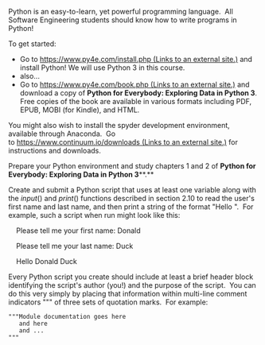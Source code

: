 Python is an easy-to-learn, yet powerful programming language.  All Software Engineering students should know how to write programs in Python!

To get started:

-   Go to [https://www.py4e.com/install.php (Links to an external site.)](https://www.py4e.com/install.php) and install Python! We will use Python 3 in this course.
-   also...
-   Go to [https://www.py4e.com/book.php (Links to an external site.)](https://www.py4e.com/book.php) and download a copy of **Python for Everybody: Exploring Data in Python 3**. Free copies of the book are available in various formats including PDF, EPUB, MOBI (for Kindle), and HTML.

You might also wish to install the spyder development environment, available through Anaconda.  Go to [https://www.continuum.io/downloads (Links to an external site.)](https://www.continuum.io/downloads) for instructions and downloads.

Prepare your Python environment and study chapters 1 and 2 of **Python for Everybody: Exploring Data in Python 3****.** 

Create and submit a Python script that uses at least one variable along with the *input*() and *print*() functions described in section 2.10 to read the user's first name and last name, and then print a string of the format "Hello <firstName> <lastName>".  For example, such a script when run might look like this:

    Please tell me your first name: Donald

    Please tell me your last name: Duck

    Hello Donald Duck

Every Python script you create should include at least a brief header block identifying the script's author (you!) and the purpose of the script.  You can do this very simply by placing that information within multi-line comment indicators """ of three sets of quotation marks.  For example:

```
"""Module documentation goes here
   and here
   and ...
"""
```

